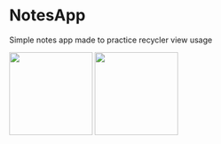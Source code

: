 # NotesApp
Simple notes app made to practice recycler view usage

<img src="https://user-images.githubusercontent.com/75787289/193462254-7f90d88f-bdcc-47b6-bcec-d510a0d07709.png" width="150">   <img src="https://user-images.githubusercontent.com/75787289/193462258-d41cdc73-14ed-47fe-aefb-a5b23b0d9bb5.png" width="150">
